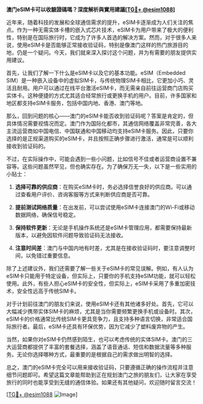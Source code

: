 **澳门eSIM卡可以收驗證碼嗎？深度解析與實用建議[[TG💪+ @esim1088](https://t.me/s/esim1088)]**

近年来，随着科技的发展和全球通信需求的提升，eSIM卡逐渐成为人们关注的焦点。作为一种无需实体卡槽的嵌入式芯片技术，eSIM卡为用户带来了极大的便利性，特别是在国际旅行时，它成为了许多人首选的解决方案。然而，对于很多人来说，使用eSIM卡是否能够正常接收验证码，特别是像澳门这样的热门旅游目的地，仍是一个疑问。今天，我们就来深入探讨这个问题，并为有需要的朋友提供实用建议。

首先，让我们了解一下什么是eSIM卡以及它的基本功能。eSIM（Embedded SIM）是一种嵌入设备中的虚拟SIM卡，与传统物理SIM卡相比，它更加小巧、灵活且耐用。用户可以通过在线平台激活eSIM卡，而无需亲自前往运营商门店购买实体卡。这种便捷的方式尤其适合经常旅行或更换手机的用户。目前，许多国家和地区都支持eSIM卡服务，包括中国内地、香港、澳门等地。

那么，回到问题的核心——澳门的eSIM卡能否收到验证码呢？答案是肯定的，但具体情况需要视情况而定。澳门作为国际化都市，其通信网络覆盖非常完善，各大主流运营商如中国电信、中国联通和中国移动均支持eSIM卡服务。因此，只要你选择的是正规渠道购买的eSIM卡，并且按照正确步骤进行激活，通常是可以顺利接收到验证码的。

不过，在实际操作中，可能会遇到一些小问题，比如信号不佳或者运营商设置不兼容等。这些问题虽然罕见，但也确实存在。为了确保万无一失，以下是一些实用的小贴士：

1. **选择可靠的供应商**：在购买eSIM卡时，务必选择信誉良好的供应商。可以通过查看用户评价、咨询客服等方式来判断供应商是否可靠。
   
2. **提前测试网络质量**：在出发前，可以尝试使用eSIM卡连接澳门的Wi-Fi或移动数据网络，确保信号稳定。

3. **保持软件更新**：无论是手机操作系统还是eSIM卡管理应用，都需要保持最新版本，以避免因软件问题导致验证码无法接收。

4. **注意时间差**：澳门与中国内地有时差，尤其是在接收验证码时，要注意调整时间，以免错过重要信息。

除了上述建议外，我们还需要了解一些关于eSIM卡的常见误解。例如，有人认为eSIM卡只能用于特定设备，但实际上，只要你的手机支持eSIM功能，就可以轻松使用。此外，有些人担心eSIM卡的安全性，但实际上，eSIM卡采用了多重加密技术，安全性远高于传统SIM卡。

对于计划前往澳门的朋友们来说，使用eSIM卡还有其他诸多好处。首先，它可以大幅减少携带实体SIM卡的麻烦，尤其是当你需要频繁更换手机或设备时。其次，eSIM卡的价格通常比传统SIM卡更具竞争力，且支持多种语言切换，非常适合国际旅行者。最后，eSIM卡还具有环保优势，因为它减少了塑料废弃物的产生。

当然，如果你对eSIM卡仍然感到陌生，也可以考虑传统的实体SIM卡。澳门的三大运营商都提供了丰富的套餐选择，涵盖了语音通话、短信和数据流量等多种服务。无论你选择哪种方式，最重要的是根据自己的需求做出明智的选择。

总之，澳门的eSIM卡完全可以用来接收验证码，只要遵循正确的操作流程并注意细节问题即可。希望这篇文章能帮助到正在规划澳门之旅的朋友们，让大家在享受旅行的同时也能享受到无缝的通信体验。如果还有其他疑问，欢迎随时留言交流！

[[TG💪+ @esim1088](https://t.me/s/esim1088) ![Image](https://i.postimg.cc/4NQfJmqS/Snipaste-2025-05-13-00-14-12.png)]